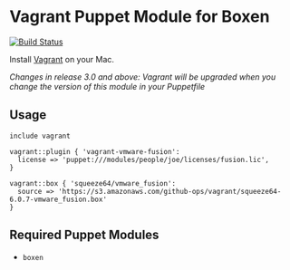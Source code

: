 # Vagrant Puppet Module for Boxen

[![Build Status](https://travis-ci.org/boxen/puppet-vagrant.png?branch=master)](https://travis-ci.org/boxen/puppet-vagrant)

Install [Vagrant](http://www.vagrantup.com/) on your Mac.

*Changes in release 3.0 and above: Vagrant will be upgraded when you change the version of this module in your Puppetfile*

## Usage

```puppet
include vagrant

vagrant::plugin { 'vagrant-vmware-fusion':
  license => 'puppet:///modules/people/joe/licenses/fusion.lic',
}

vagrant::box { 'squeeze64/vmware_fusion':
  source => 'https://s3.amazonaws.com/github-ops/vagrant/squeeze64-6.0.7-vmware_fusion.box'
}
```

## Required Puppet Modules

* `boxen`
